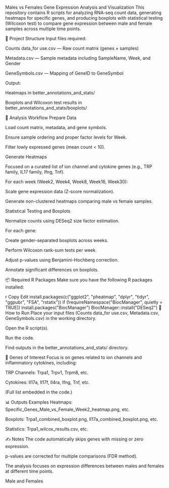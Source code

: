 Males vs Females
Gene Expression Analysis and Visualization
This repository contains R scripts for analyzing RNA-seq count data, generating heatmaps for specific genes, and producing boxplots with statistical testing (Wilcoxon test) to compare gene expression between male and female samples across multiple time points.

📂 Project Structure
Input files required:

Counts data_for use.csv — Raw count matrix (genes × samples)

Metadata.csv — Sample metadata including SampleName, Week, and Gender

GeneSymbols.csv — Mapping of GeneID to GeneSymbol

Output:

Heatmaps in better_annotations_and_stats/

Boxplots and Wilcoxon test results in better_annotations_and_stats/boxplots/

📜 Analysis Workflow
Prepare Data

Load count matrix, metadata, and gene symbols.

Ensure sample ordering and proper factor levels for Week.

Filter lowly expressed genes (mean count < 10).

Generate Heatmaps

Focused on a curated list of ion channel and cytokine genes (e.g., TRP family, IL17 family, Ifng, Tnf).

For each week (Week2, Week4, Week8, Week16, Week30):

Scale gene expression data (Z-score normalization).

Generate non-clustered heatmaps comparing male vs female samples.

Statistical Testing and Boxplots

Normalize counts using DESeq2 size factor estimation.

For each gene:

Create gender-separated boxplots across weeks.

Perform Wilcoxon rank-sum tests per week.

Adjust p-values using Benjamini-Hochberg correction.

Annotate significant differences on boxplots.

📦 Required R Packages
Make sure you have the following R packages installed:

r
Copy
Edit
install.packages(c("ggplot2", "pheatmap", "dplyr", "tidyr", "ggpubr", "FSA", "rstatix"))
if (!requireNamespace("BiocManager", quietly = TRUE))
    install.packages("BiocManager")
BiocManager::install("DESeq2")
🚀 How to Run
Place your input files (Counts data_for use.csv, Metadata.csv, GeneSymbols.csv) in the working directory.

Open the R script(s).

Run the code.

Find outputs in the better_annotations_and_stats/ directory.

🧬 Genes of Interest
Focus is on genes related to ion channels and inflammatory cytokines, including:

TRP Channels: Trpa1, Trpv1, Trpm8, etc.

Cytokines: Il17a, Il17f, Il4ra, Ifng, Tnf, etc.

(Full list embedded in the code.)

📊 Outputs Examples
Heatmaps: Specific_Genes_Male_vs_Female_Week2_heatmap.png, etc.

Boxplots: Trpa1_combined_boxplot.png, Il17a_combined_boxplot.png, etc.

Statistics: Trpa1_wilcox_results.csv, etc.

✍️ Notes
The code automatically skips genes with missing or zero expression.

p-values are corrected for multiple comparisons (FDR method).

The analysis focuses on expression differences between males and females at different time points.

Male and Females
